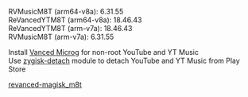RVMusicM8T (arm64-v8a): 6.31.55  
ReVancedYTM8T (arm64-v8a): 18.46.43  
ReVancedYTM8T (arm-v7a): 18.46.43  
RVMusicM8T (arm-v7a): 6.31.55  

Install [Vanced Microg](https://github.com/TeamVanced/VancedMicroG/releases) for non-root YouTube and YT Music  
Use [zygisk-detach](https://github.com/j-hc/zygisk-detach) module to detach YouTube and YT Music from Play Store  

[revanced-magisk_m8t](https://github.com/Ma8ter/revanced-magisk_m8t)  
